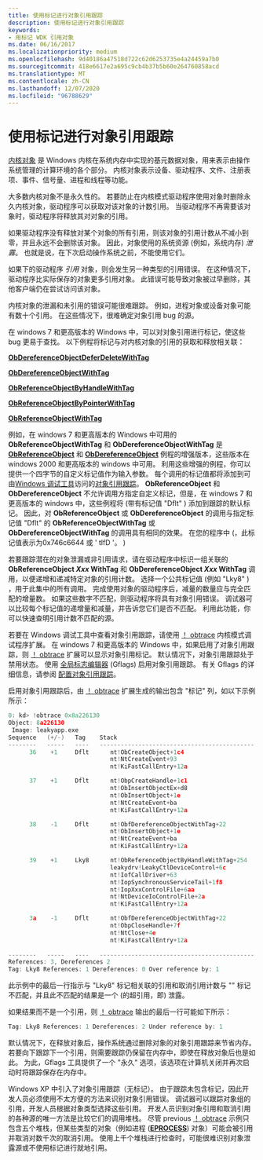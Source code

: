 ```yaml
---
title: 使用标记进行对象引用跟踪
description: 使用标记进行对象引用跟踪
keywords:
- 用标记 WDK 引用对象
ms.date: 06/16/2017
ms.localizationpriority: medium
ms.openlocfilehash: 9d40186a47518d722c62d6253735e4a24459a7b0
ms.sourcegitcommit: 418e6617e2a695c9cb4b37b5b60e264760858acd
ms.translationtype: MT
ms.contentlocale: zh-CN
ms.lasthandoff: 12/07/2020
ms.locfileid: "96788629"
---
```

# <a name="object-reference-tracing-with-tags"></a>使用标记进行对象引用跟踪


[内核对象](managing-kernel-objects.md) 是 Windows 内核在系统内存中实现的基元数据对象，用来表示由操作系统管理的计算环境的各个部分。 内核对象表示设备、驱动程序、文件、注册表项、事件、信号量、进程和线程等功能。

大多数内核对象不是永久性的。 若要防止在内核模式驱动程序使用对象时删除永久内核对象，驱动程序可以获取对该对象的计数引用。 当驱动程序不再需要该对象时，驱动程序将释放其对对象的引用。

如果驱动程序没有释放对某个对象的所有引用，则该对象的引用计数从不减小到零，并且永远不会删除该对象。 因此，对象使用的系统资源 (例如，系统内存) *泄露*。 也就是说，在下次启动操作系统之前，不能使用它们。

如果下的驱动程序 *引用* 对象，则会发生另一种类型的引用错误。 在这种情况下，驱动程序比实际保存的对象更多引用对象。 此错误可能导致对象被过早删除，其他客户端仍在尝试访问该对象。

内核对象的泄漏和未引用的错误可能很难跟踪。 例如，进程对象或设备对象可能有数十个引用。 在这些情况下，很难确定对象引用 bug 的源。

在 windows 7 和更高版本的 Windows 中，可以对对象引用进行标记，使这些 bug 更易于查找。 以下例程将标记与对内核对象的引用的获取和释放相关联：

[**ObDereferenceObjectDeferDeleteWithTag**](/windows-hardware/drivers/ddi/wdm/nf-wdm-obdereferenceobjectdeferdeletewithtag)

[**ObDereferenceObjectWithTag**](/windows-hardware/drivers/ddi/wdm/nf-wdm-obdereferenceobjectwithtag)

[**ObReferenceObjectByHandleWithTag**](/windows-hardware/drivers/ddi/wdm/nf-wdm-obreferenceobjectbyhandlewithtag)

[**ObReferenceObjectByPointerWithTag**](/windows-hardware/drivers/ddi/wdm/nf-wdm-obreferenceobjectbypointerwithtag)

[**ObReferenceObjectWithTag**](/windows-hardware/drivers/ddi/wdm/nf-wdm-obreferenceobjectwithtag)

例如，在 windows 7 和更高版本的 Windows 中可用的 **ObReferenceObjectWithTag** 和 **ObDereferenceObjectWithTag** 是 [**ObReferenceObject**](/windows-hardware/drivers/ddi/wdm/nf-wdm-obfreferenceobject) 和 [**ObDereferenceObject**](/windows-hardware/drivers/ddi/wdm/nf-wdm-obdereferenceobject) 例程的增强版本，这些版本在 windows 2000 和更高版本的 windows 中可用。 利用这些增强的例程，你可以提供一个四字节的自定义标记值作为输入参数。 每个调用的标记值都将添加到可由[Windows 调试工具](https://go.microsoft.com/fwlink/p/?linkid=153599)访问的[对象引用跟踪](../debugger/object-reference-tracing.md)。 **ObReferenceObject** 和 **ObDereferenceObject** 不允许调用方指定自定义标记，但是，在 windows 7 和更高版本的 windows 中，这些例程将 (带有标记值 "Dflt" ) 添加到跟踪的默认标记。 因此，对 **ObReferenceObject** 或 **ObDereferenceObject** 的调用与指定标记值 "Dflt" 的 **ObReferenceObjectWithTag** 或 **ObDereferenceObjectWithTag** 的调用具有相同的效果。 在您的程序中 (，此标记值表示为0x746c6644 或 ' tlfD '。 ) 

若要跟踪潜在的对象泄漏或非引用请求，请在驱动程序中标识一组关联的 **ObReferenceObject *Xxx* WithTag** 和 **ObDereferenceObject *Xxx* WithTag** 调用，以便递增和递减特定对象的引用计数。 选择一个公共标记值 (例如 "Lky8" ) ，用于此集中的所有调用。 完成使用对象的驱动程序后，减量的数量应与完全匹配的增量数。 如果这些数字不匹配，则驱动程序将具有对象引用错误。 调试器可以比较每个标记值的递增量和减量，并告诉您它们是否不匹配。 利用此功能，你可以快速查明引用计数不匹配的源。

若要在 Windows 调试工具中查看对象引用跟踪，请使用 [！ obtrace](../debugger/-obtrace.md) 内核模式调试程序扩展。 在 windows 7 和更高版本的 Windows 中，如果启用了对象引用跟踪，则 [！ obtrace](../debugger/-obtrace.md) 扩展可以显示对象引用标记。 默认情况下，对象引用跟踪处于禁用状态。 使用 [全局标志编辑器](https://go.microsoft.com/fwlink/p/?linkid=153601) (Gflags) 启用对象引用跟踪。 有关 Gflags 的详细信息，请参阅 [配置对象引用跟踪](https://go.microsoft.com/fwlink/p/?linkid=153602)。

启用对象引用跟踪后，由 [！ obtrace](../debugger/-obtrace.md) 扩展生成的输出包含 "标记" 列，如以下示例所示：

```cpp
0: kd> !obtrace 0x8a226130
Object: 8a226130
 Image: leakyapp.exe
Sequence   (+/-)   Tag    Stack
--------   -----   ----   --------------------------------------------
      36    +1     Dflt      nt!ObCreateObject+1c4
                             nt!NtCreateEvent+93
                             nt!KiFastCallEntry+12a

      37    +1     Dflt      nt!ObpCreateHandle+1c1
                             nt!ObInsertObjectEx+d8
                             nt!ObInsertObject+1e
                             nt!NtCreateEvent+ba
                             nt!KiFastCallEntry+12a

      38    -1     Dflt      nt!ObfDereferenceObjectWithTag+22
                             nt!ObInsertObject+1e
                             nt!NtCreateEvent+ba
                             nt!KiFastCallEntry+12a

      39    +1     Lky8      nt!ObReferenceObjectByHandleWithTag+254
                             leakydrv!LeakyCtlDeviceControl+6c
                             nt!IofCallDriver+63
                             nt!IopSynchronousServiceTail+1f8
                             nt!IopXxxControlFile+6aa
                             nt!NtDeviceIoControlFile+2a
                             nt!KiFastCallEntry+12a

      3a    -1     Dflt      nt!ObfDereferenceObjectWithTag+22
                             nt!ObpCloseHandle+7f
                             nt!NtClose+4e
                             nt!KiFastCallEntry+12a
 
--------   -----   ----   --------------------------------------------
References: 3, Dereferences 2
Tag: Lky8 References: 1 Dereferences: 0 Over reference by: 1
```

此示例中的最后一行指示与 "Lky8" 标记相关联的引用和取消引用计数与 "" 标记不匹配，并且此不匹配的结果是一个 (的超引用，即) 泄露。

如果结果而不是一个引用，则 [！ obtrace](../debugger/-obtrace.md) 输出的最后一行可能如下所示：

```cpp
Tag: Lky8 References: 1 Dereferences: 2 Under reference by: 1
```

默认情况下，在释放对象后，操作系统通过删除对象的对象引用跟踪来节省内存。 若要向下跟踪下一个引用，则需要跟踪仍保留在内存中，即使在释放对象后也是如此。 为此，Gflags 工具提供了一个 "永久" 选项，该选项在计算机关闭并再次启动时将跟踪保存在内存中。

Windows XP 中引入了对象引用跟踪（无标记）。 由于跟踪未包含标记，因此开发人员必须使用不太方便的方法来识别对象引用错误。 调试器可以跟踪对象组的引用，开发人员根据对象类型选择这些引用。 开发人员识别对象引用和取消引用的各种源的唯一方法是比较它们的调用堆栈。 尽管 previous [！ obtrace](../debugger/-obtrace.md) 示例只包含五个堆栈，但某些类型的对象（例如进程 ([**EPROCESS**](eprocess.md)) 对象）可能会被引用并取消对数千次的取消引用。 使用上千个堆栈进行检查时，可能很难识别对象泄露源或不使用标记进行就地引用。
